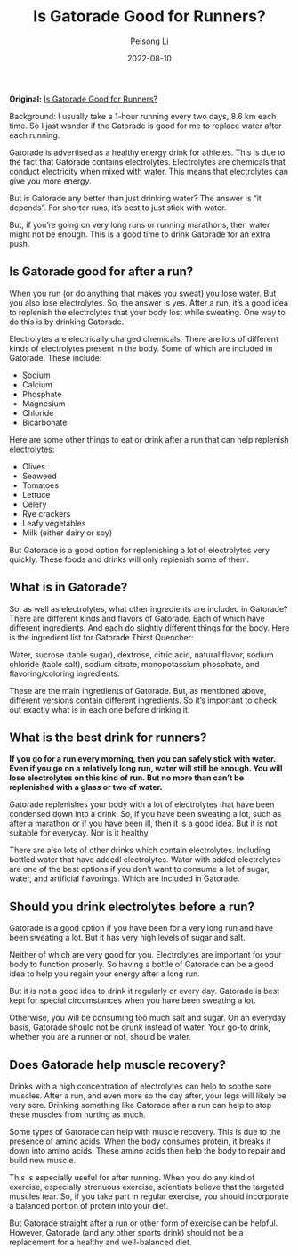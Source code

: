 ﻿---
layout: post
read_time: true
show_date: true
title: "Is Gatorade Good for Runners?"
date: 2022-08-10
img: posts/202205029/Edge.jpg
tags: [Running]
category: Daily life
author: Peisong Li
description: "# Is Gatorade Good for Runners? "
---
**Original:** [Is Gatorade Good for Runners?](https://psychowyco.com/is-gatorade-good-for-runners/)

Background: I usually take a 1-hour running every two days, 8.6 km each time. So I jast wandor if the Gatorade is good for me to replace water after each running.

Gatorade is advertised as a healthy energy drink for athletes. This is due to the fact that Gatorade contains electrolytes. Electrolytes are chemicals that conduct electricity when mixed with water. This means that electrolytes can give you more energy.

But is Gatorade any better than just drinking water? The answer is “it depends”. For shorter runs, it’s best to just stick with water.

But, if you’re going on very long runs or running marathons, then water might not be enough. This is a good time to drink Gatorade for an extra push.

## **Is Gatorade good for after a run?**
When you run (or do anything that makes you sweat) you lose water. But you also lose electrolytes. So, the answer is yes. After a run, it’s a good idea to replenish the electrolytes that your body lost while sweating. One way to do this is by drinking Gatorade.

Electrolytes are electrically charged chemicals. There are lots of different kinds of electrolytes present in the body. Some of which are included in Gatorade. These include:
-   Sodium
-   Calcium
-   Phosphate
-   Magnesium
-   Chloride
-   Bicarbonate

Here are some other things to eat or drink after a run that can help replenish electrolytes:

-   Olives
-   Seaweed
-   Tomatoes
-   Lettuce
-   Celery
-   Rye crackers
-   Leafy vegetables
-   Milk (either dairy or soy)

But Gatorade is a good option for replenishing a lot of electrolytes very quickly. These foods and drinks will only replenish some of them.

## **What is in Gatorade?**

So, as well as electrolytes, what other ingredients are included in Gatorade? There are different kinds and flavors of Gatorade. Each of which have different ingredients. And each do slightly different things for the body. Here is the ingredient list for Gatorade Thirst Quencher:

Water, sucrose (table sugar), dextrose, citric acid, natural flavor, sodium chloride (table salt), sodium citrate, monopotassium phosphate, and flavoring/coloring ingredients.

These are the main ingredients of Gatorade. But, as mentioned above, different versions contain different ingredients. So it’s important to check out exactly what is in each one before drinking it.

## **What is the best drink for runners?**

**If you go for a run every morning, then you can safely stick with water. Even if you go on a relatively long run, water will still be enough. You will lose electrolytes on this kind of run. But no more than can’t be replenished with a glass or two of water.**

Gatorade replenishes your body with a lot of electrolytes that have been condensed down into a drink. So, if you have been sweating a lot, such as after a marathon or if you have been ill, then it is a good idea. But it is not suitable for everyday. Nor is it healthy.

There are also lots of other drinks which contain electrolytes. Including bottled water that have addedl electrolytes. Water with added electrolytes are one of the best options if you don’t want to consume a lot of sugar, water, and artificial flavorings. Which are included in Gatorade.

## **Should you drink electrolytes before a run?**

Gatorade is a good option if you have been for a very long run and have been sweating a lot. But it has very high levels of sugar and salt.

Neither of which are very good for you. Electrolytes are important for your body to function properly. So having a bottle of Gatorade can be a good idea to help you regain your energy after a long run.

But it is not a good idea to drink it regularly or every day. Gatorade is best kept for special circumstances when you have been sweating a lot.

Otherwise, you will be consuming too much salt and sugar. On an everyday basis, Gatorade should not be drunk instead of water. Your go-to drink, whether you are a runner or not, should be water.

## **Does Gatorade help muscle recovery?**

Drinks with a high concentration of electrolytes can help to soothe sore muscles. After a run, and even more so the day after, your legs will likely be very sore. Drinking something like Gatorade after a run can help to stop these muscles from hurting as much.

Some types of Gatorade can help with muscle recovery. This is due to the presence of amino acids. When the body consumes protein, it breaks it down into amino acids. These amino acids then help the body to repair and build new muscle.

This is especially useful for after running. When you do any kind of exercise, especially strenuous exercise, scientists believe that the targeted muscles tear. So, if you take part in regular exercise, you should incorporate a balanced portion of protein into your diet.

But Gatorade straight after a run or other form of exercise can be helpful. However, Gatorade (and any other sports drink) should not be a replacement for a healthy and well-balanced diet.
